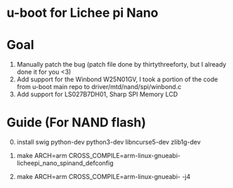 # u-boot for Lichee pi Nano 

Goal
=
1. Manually patch the bug (patch file done by thirtythreeforty, but I already done it for you <3)
2. Add support for the Winbond W25N01GV, I took a portion of the code from u-boot main repo to driver/mtd/nand/spi/winbond.c
3. Add support for LS027B7DH01, Sharp SPI Memory LCD

Guide (For NAND flash)
=

0. install swig python-dev python3-dev libncurse5-dev zlib1g-dev

1. make ARCH=arm CROSS_COMPILE=arm-linux-gnueabi- licheepi_nano_spinand_defconfig

2. make ARCH=arm CROSS_COMPILE=arm-linux-gnueabi- -j4

